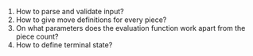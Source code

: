 1. How to parse and validate input?
2. How to give move definitions for every piece?
3. On what parameters does the evaluation function work apart from the piece count?
4. How to define terminal state?
